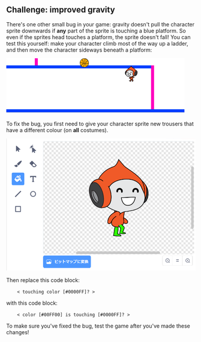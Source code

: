 ## Challenge: improved gravity

There's one other small bug in your game: gravity doesn't pull the character sprite downwards if **any** part of the sprite is touching a blue platform. So even if the sprites head touches a platform, the sprite doesn't fall! You can test this yourself: make your character climb most of the way up a ladder, and then move the character sideways beneath a platform:

![screenshot](images/dodge-gravity-bug.png)

To fix the bug, you first need to give your character sprite new trousers that have a different colour (on **all** costumes).

![screenshot](images/dodge-trousers.png)

Then replace this code block:

```blocks3
    < touching color [#0000FF]? >
```

with this code block:

```blocks3
    < color [#00FF00] is touching [#0000FF]? >
```

To make sure you've fixed the bug, test the game after you've made these changes!